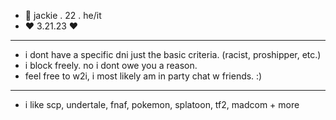 - 🎱 jackie . 22 . he/it
-  ♥ 3.21.23 ♥
- --------------------------------------------------------
-  i dont have a specific dni just the basic criteria. (racist, proshipper, etc.)
-  i block freely. no i dont owe you a reason.
-  feel free to w2i, i most likely am in party chat w friends. :)
- --------------------------------------------------------
- i like scp, undertale, fnaf, pokemon, splatoon, tf2, madcom + more

